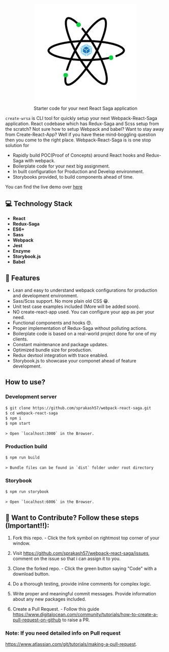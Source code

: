 <p align="center">
  <a href="https://master.d3knmnietsgia5.amplifyapp.com" target="blank"><img src="./core/assets/wrs.png" width="320" alt="WRSa logo" /></a>
</p>

<p align="center">Starter code for your next React Saga application</p>

`create-wrsa` is CLI tool for quickly setup your next Webpack-React-Saga application. React codebase which has Redux-Saga and Scss setup from the scratch? Not sure how to setup Webpack and babel? Want to stay away from Create-React-App? Well if you have these mind-boggling question then you come to the right place. Webpack-React-Saga is is one stop solution for 
- Rapidly build POC(Proof of Concepts) around React hooks and Redux-Saga with webpack.
- Boilerplate code for your next big assignment.
- In built configuration for Production and Develop environment.
- Storybooks provided, to build components ahead of time.

You can find the live demo over [here](https://master.d3knmnietsgia5.amplifyapp.com)

## 💻 Technology Stack

- **React**
- **Redux-Saga**
- **ES6+**
- **Sass**
- **Webpack**
- **Jest**
- **Enzyme**
- **Storybook.js**
- **Babel**

## 🚀 Features
- Lean and easy to understand webpack configurations for production and development environment.
- Sass/Scss support. No more plain old CSS 😁.
- Unit test case examples included (More will be added soon).
- NO create-react-app used. You can configure your app as per your need.
- Functional components and hooks 😍.
- Proper implementation of Redux-Saga without polluting actions.
- Boilerplate code is based on a real-world project done for one of my clients.
- Constant maintenance and package updates.
- Optimized bundle size for production.
- Redux devtool integration with trace enabled.
- Storybook.js to showcase your componet ahead of feature development.

## How to use?

### Development server

    $ git clone https://github.com/sprakash57/webpack-react-saga.git
    $ cd webpack-react-saga
    $ npm i 
    $ npm start

    > Open `localhost:3000` in the Browser.

### Production build
    $ npm run build

    > Bundle files can be found in `dist` folder under root directory

### Storybook
    $ npm run storybook

    > Open `localhost:6006` in the Browser.

## 🤝 Want to Contribute? Follow these steps (Important!!):
1. Fork this repo. - Click the fork symbol on rightmost top corner of your window.

2. Visit https://github.com/sprakash57/webpack-react-saga/issues, comment on the issue so that i can assign it to you.

3. Clone the forked repo. - Click the green button saying "Code" with a download button.

4. Do a thorough testing, provide inline comments for complex logic.

5. Write proper and meaningful commit messages. Provide information about any new packages included.

6. Create a Pull Request. - Follow this guide https://www.digitalocean.com/community/tutorials/how-to-create-a-pull-request-on-github to raise a PR.

### Note: If you need detailed info on Pull request
https://www.atlassian.com/git/tutorials/making-a-pull-request.
